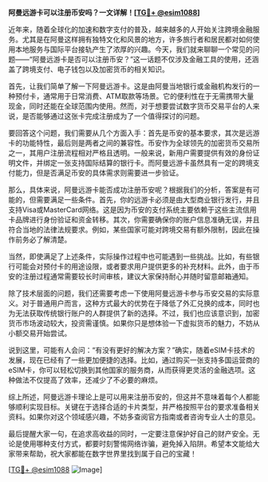 **阿曼远游卡可以注册币安吗？一文详解！[[TG💪+ @esim1088](https://t.me/s/esim1088)]**

近年来，随着全球化的加速和数字支付的普及，越来越多的人开始关注跨境金融服务。尤其是在阿曼这样拥有独特文化和风景的地方，许多旅行者和居民都对如何使用本地服务与国际平台接轨产生了浓厚的兴趣。今天，我们就来聊聊一个常见的问题——“阿曼远游卡是否可以注册币安？”这一话题不仅涉及金融工具的使用，还涵盖了跨境支付、电子钱包以及加密货币的相关知识。

首先，让我们简单了解一下阿曼远游卡。这是由阿曼当地银行或金融机构发行的一种预付卡，通常用于日常消费、ATM取款等场景。它的便利性在于无需携带大量现金，同时还能在全球范围内使用。然而，对于想要尝试数字货币交易平台的人来说，是否能够通过这张卡完成注册成为了一个值得探讨的问题。

要回答这个问题，我们需要从几个方面入手：首先是币安的基本要求，其次是远游卡的功能特性，最后则是两者之间的兼容性。币安作为全球领先的加密货币交易所之一，其用户注册流程相对严格且透明。一般来说，新用户需要提供有效的身份证明文件，并绑定一张支持国际结算的银行卡。而阿曼远游卡虽然具有一定的跨境支付能力，但是否满足币安的具体需求则需要进一步验证。

那么，具体来说，阿曼远游卡能否成功注册币安呢？根据我们的分析，答案是有可能的，但需要满足一些条件。首先，你的远游卡必须是由大型商业银行发行，并且支持Visa或MasterCard网络。这是因为币安的支付系统主要依赖于这些主流信用卡品牌进行身份验证和资金转移。其次，你需要确保你的账户信息准确无误，并且符合当地的法律法规要求。例如，某些国家可能对跨境交易有额外限制，因此在操作前务必了解清楚。

当然，即使满足了上述条件，实际操作过程中也可能遇到一些挑战。比如，有些银行可能会对预付卡的用途设限，或者要求用户提供更多的补充材料。此外，由于币安的注册过程通常需要较长时间审核，建议大家保持耐心并随时留意邮箱通知。

除了技术层面的问题，我们还需要考虑一下使用阿曼远游卡参与币安交易的实际意义。对于普通用户而言，这种方式最大的优势在于降低了外汇兑换的成本，同时也为无法获取传统银行账户的人群提供了新的选择。不过，我们也应该意识到，加密货币市场波动较大，投资需谨慎。如果你只是想体验一下虚拟货币的魅力，不妨从小额交易开始尝试。

说到这里，可能有人会问：“有没有更好的解决方案？”确实，随着eSIM卡技术的发展，现在已经有了一些更加便捷的选择。比如，通过购买一张支持多国运营商的eSIM卡，你可以轻松切换到其他国家的服务商，从而获得更灵活的金融选项。这种做法不仅提高了效率，还减少了不必要的麻烦。

综上所述，阿曼远游卡理论上是可以用来注册币安的，但这并不意味着每个人都能够顺利实现目标。关键在于选择合适的卡片类型，并严格按照平台的要求准备相关资料。如果你对这个领域感兴趣，不妨多查阅官方指南或者咨询专业人士的意见。

最后提醒大家一句，在追求高收益的同时，一定要注意保护好自己的财产安全。无论是使用哪种支付方式，都要时刻警惕网络诈骗，避免掉入陷阱。希望本文能给大家带来帮助，祝大家都能在数字世界里找到属于自己的宝藏！

[[TG💪+ @esim1088](https://t.me/s/esim1088) ![Image](https://i.postimg.cc/4NQfJmqS/Snipaste-2025-05-13-00-14-12.png)]